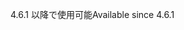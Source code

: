 <span data-ttu-id="1d961-101">4.6.1 以降で使用可能</span><span class="sxs-lookup"><span data-stu-id="1d961-101">Available since 4.6.1</span></span>